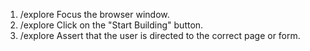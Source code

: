 1. /explore Focus the browser window.
2. /explore Click on the "Start Building" button.
3. /explore Assert that the user is directed to the correct page or form.